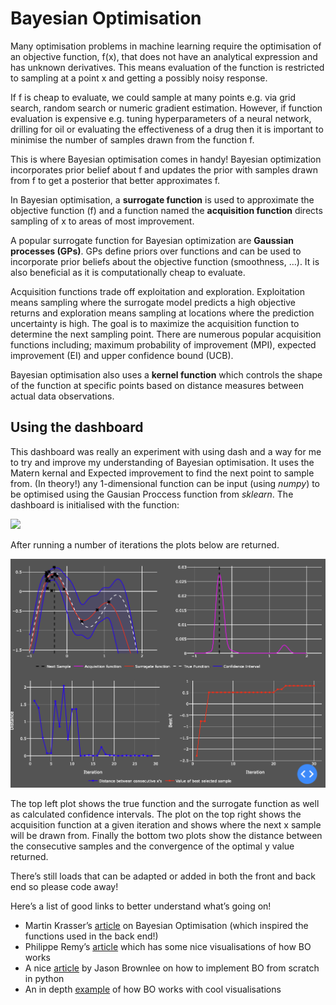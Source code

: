 # Bayesian Optimisation
Many optimisation problems in machine learning require the optimisation of an objective function, f(x), that does not have an analytical expression and has unknown derivatives. This means evaluation of the function is restricted to sampling at a point x and getting a possibly noisy response.

If f is cheap to evaluate, we could sample at many points e.g. via grid search, random search or numeric gradient estimation. However, if function evaluation is expensive e.g. tuning hyperparameters of a neural network, drilling for oil or evaluating the effectiveness of a drug then it is important to minimise the number of samples drawn from the function f.

This is where Bayesian optimisation comes in handy! Bayesian optimization incorporates prior belief about f and updates the prior with samples drawn from f to get a posterior that better approximates f.

In Bayesian optimisation, a **surrogate function** is used to approximate the objective function (f) and a function named the **acquisition function** directs sampling of x to areas of most improvement. 

A popular surrogate function for Bayesian optimization are **Gaussian processes (GPs)**. GPs define priors over functions and can be used to incorporate prior beliefs about the objective function (smoothness, …). It is also beneficial as it is computationally cheap to evaluate.

Acquisition functions trade off exploitation and exploration. Exploitation means sampling where the surrogate model predicts a high objective returns and exploration means sampling at locations where the prediction uncertainty is high. The goal is to maximize the acquisition function to determine the next sampling point. There are numerous popular acquisition functions including; maximum probability of improvement (MPI), expected improvement (EI) and upper confidence bound (UCB).

Bayesian optimisation also uses a **kernel function** which controls the shape of the function at specific points based on distance measures between actual data observations.

## Using the dashboard

This dashboard was really an experiment with using dash and a way for me to try and improve my understanding of Bayesian optimisation. It uses the Matern kernal and Expected improvement to find the next point to sample from. (In theory!) any 1-dimensional function can be input (using *numpy*) to be optimised using the Gausian Proccess function from *sklearn*. The dashboard is initialised with the function:

<img src="https://render.githubusercontent.com/render/math?math=y = sin(3x) - x^{2} %2B 0.7x">


After running a number of iterations the plots below are returned. 

<img src="assets/returned_plots.png">

The top left plot shows the true function and the surrogate function as well as calculated confidence intervals. The plot on the top right shows the acquisition function at a given iteration and shows where the next x sample will be drawn from. Finally the bottom two plots show the distance between the consecutive samples and the convergence of the optimal y value returned.

There’s still loads that can be adapted or added in both the front and back end so please code away!



Here’s a list of good links to better understand what’s going on!

* Martin Krasser’s [article](http://krasserm.github.io/2018/03/21/bayesian-optimization/) on Bayesian Optimisation (which inspired the functions used in the back end!)
* Philippe Remy’s [article](http://philipperemy.github.io/visualization/) which has some nice visualisations of how BO works
* A nice [article](https://machinelearningmastery.com/what-is-bayesian-optimization/) by Jason Brownlee on how to implement BO from scratch in python
* An in depth [example](https://distill.pub/2020/bayesian-optimization/) of how BO works with cool visualisations

